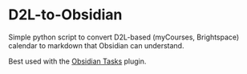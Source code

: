 # D2L-to-Obsidian

Simple python script to convert D2L-based (myCourses, Brightspace) calendar to markdown that Obsidian can understand.

Best used with the [Obsidian Tasks](https://github.com/obsidian-tasks-group/obsidian-tasks) plugin.
